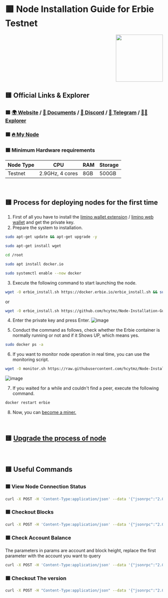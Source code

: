 # :red_square: Node Installation Guide for Erbie Testnet
<p align="right"> <img height="150" height="auto" src="https://github.com/hcytmz/Testnet-Guides/blob/main/logos/erbie.png"></p>

## :yellow_square: Official Links & Explorer
### :green_square: [:earth_africa:	Website](https://erbie.io/) / [:scroll:	Documents](https://erbie.io/docs/install/index.html) / [:space_invader: Discord](https://discord.gg/VvXfCD2uSj) / [:large_blue_diamond:	Telegram](https://t.me/erbie_chain) / [:male_detective:	Explorer](https://erbiescan.io)

### :blue_square:	[:fire:	My Node](https://www.erbiescan.io/#/AccountDetail/0xc6bA63B5530726Ba7009Df3f382F41de4B902759)


### :green_square: Minimum Hardware requirements
| Node Type | CPU | RAM | Storage |
| --- | --- | --- | --- |
| Testnet | 2.9GHz, 4 cores | 8GB  | 500GB  |





<br>

## :yellow_square: Process for deploying nodes for the first time
1.  First of all you have to install the [limino wallet extension](https://chrome.google.com/webstore/detail/liminowallet/ljgaiedhmdfibdpilgpglddemlbedmhh) / [limino web wallet](https://www.limino.com/#/wallet) and get the private key.
2.  Prepare the system to installation.

```bash
sudo apt-get update && apt-get upgrade -y
```

```bash
sudo apt-get install wget
```


```bash
cd /root
```
```bash
sudo apt install docker.io
```
```bash
sudo systemctl enable --now docker
```

3.  Execute the following command to start launching the node.

```bash
wget -O erbie_install.sh https://docker.erbie.io/erbie_install.sh && sudo bash erbie_install.sh
```
or
```bash
wget -O erbie_install.sh https://github.com/hcytmz/Node-Installation-Guides/blob/main/Erbie/erbie_install.sh && sudo bash erbie_install.sh
```

4.  Enter the private key and press Enter.
![image](https://github.com/hcytmz/Node-Installation-Guides/assets/35812219/df716b1f-3bec-47bf-be22-5bab607a830f)

5.  Conduct the command as follows, check whether the Erbie container is normally running or not and if it Shows UP, which means yes.
```bash
sudo docker ps -a
```
6.  If you want to monitor node operation in real time, you can use the monitoring script.
```bash
wget -O monitor.sh https://raw.githubusercontent.com/hcytmz/Node-Installation-Guides/main/Erbie/monitor.sh && sudo bash monitor.sh
```
![image](https://user-images.githubusercontent.com/35812219/212500614-f33a03eb-dccb-42ee-8932-5b4e1f849cca.png)

7.  If you waited for a while and couldn't find a peer, execute the following command.
```bash
docker restart erbie
```
8.  Now, you can [become a miner.](https://www.erbie.io/docs/Install/stake/index.html)


</br>

## :yellow_square: [Upgrade the process of node](https://github.com/hcytmz/Node-Installation-Guides/blob/main/Erbie/upgrade.md)

</br>

## :yellow_square: Useful Commands
### :green_square: View Node Connection Status
```bash
curl -X POST -H 'Content-Type:application/json' --data '{"jsonrpc":"2.0","method":"net_peerCount","id":1}' http://127.0.0.1:8545
```

### :green_square: Checkout Blocks
```bash
curl -X POST -H 'Content-Type:application/json' --data '{"jsonrpc":"2.0","method":"eth_blockNumber","id":1}' http://127.0.0.1:8545
```

### :green_square: Check Account Balance
The parameters in params are account and block height, replace the first parameter with the account you want to query
```bash
curl -X POST -H 'Content-Type:application/json' --data '{"jsonrpc":"2.0","method":"eth_getBalance","params":["Account Address","pending"],"id":1}' http://127.0.0.1:8545
```

### :green_square: Checkout The version
```bash
curl -X POST -H "Content-Type:application/json" --data '{"jsonrpc":"2.0","method":"eth_version","id":64}' http://127.0.0.1:8545
```

